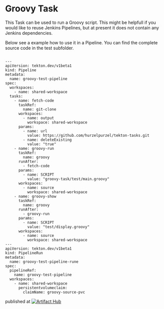 # Groovy Task

This Task can be used to run a Groovy script. This might be helpfull if you would like to reuse Jenkins Pipelines, but at present it does not contain any Jenkins dependencies.


Below see a example how to use it in a Pipeline.
You can find the complete source code in the test subfolder.

```

---
apiVersion: tekton.dev/v1beta1
kind: Pipeline
metadata:
  name: groovy-test-pipeline
spec:
  workspaces:
    - name: shared-workspace
  tasks:
    - name: fetch-code
      taskRef:
        name: git-clone
      workspaces:
        - name: output
          workspace: shared-workspace
      params:
        - name: url
          value: https://github.com/hurzelpurzel/tekton-tasks.git
        - name: deleteExisting
          value: "true"
    - name: groovy-run
      taskRef:
        name: groovy
      runAfter:
        - fetch-code
      params:
        - name: SCRIPT
          value: "groovy-task/test/main.groovy"
      workspaces:
        - name: source
          workspace: shared-workspace
    - name: groovy-show
      taskRef:
        name: groovy
      runAfter:
        - groovy-run
      params:
        - name: SCRIPT
          value: "test/display.groovy"
      workspaces:
        - name: source
          workspace: shared-workspace
---
apiVersion: tekton.dev/v1beta1
kind: PipelineRun
metadata:
  name: groovy-test-pipeline-rune
spec:
  pipelineRef:
    name: groovy-test-pipeline
  workspaces:
    - name: shared-workspace
      persistentvolumeclaim:
        claimName: groovy-source-pvc

```

published at [![Artifact Hub](https://img.shields.io/endpoint?url=https://artifacthub.io/badge/repository/groovy-task)](https://artifacthub.io/packages/search?repo=groovy-task)
